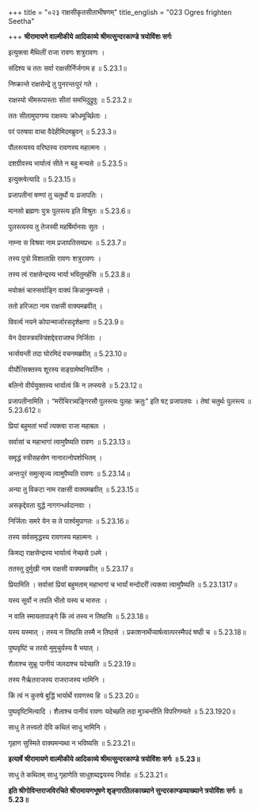 +++
title = "०२३ राक्षसीकृतसीताभीषणम्"
title_english = "023 Ogres frighten Seetha"

+++
**श्रीरामायणे वाल्मीकीये आदिकाव्ये श्रीमत्सुन्दरकाण्डे त्रयोविंशः सर्गः**

इत्युक्त्वा मैथिलीं राजा रावणः शत्रुरावणः ।

संदिश्य च ततः सर्वा राक्षसीर्निर्जगाम ह ॥ 5.23.1॥

निष्क्रान्ते राक्षसेन्द्रे तु पुनरन्तःपुरं गते ।

राक्षस्यो भीमरूपास्ताः सीतां समभिदुद्रुवुः ॥ 5.23.2॥

ततः सीतामुपागम्य राक्षस्यः क्रोधमूर्च्छिताः ।

परं परुषया वाचा वैदेहीमिदमब्रुवन् ॥ 5.23.3॥

पौलस्त्यस्य वरिष्ठस्य रावणस्य महात्मनः ।

दशग्रीवस्य भार्यात्वं सीते न बहु मन्यसे ॥ 5.23.5॥

इत्युक्त्वेत्यादि ॥ 5.23.15॥

प्रजापतीनां षण्णां तु चतुर्थो यः प्रजापतिः ।

मानसो ब्रह्मणः पुत्रः पुलस्त्य इति विश्रुतः ॥ 5.23.6॥

पुलस्त्यस्य तु तेजस्वी महर्षिर्मानसः सुतः ।

नाम्ना स विश्रवा नाम प्रजापतिसमप्रभः ॥ 5.23.7॥

तस्य पुत्रो विशालाक्षि रावणः शत्रुरावणः ।

तस्य त्वं राक्षसेन्द्रस्य भार्या भवितुमर्हसि ॥ 5.23.8॥

मयोक्तं चारुसर्वाङ्गि वाक्यं किन्नानुमन्यसे ।

ततो हरिजटा नाम राक्षसी वाक्यमब्रवीत् ।

विवर्त्य नयने कोपान्मार्जारसदृशेक्षणा ॥ 5.23.9॥

येन देवास्त्रयस्त्रिंशद्देवराजश्च निर्जिताः ।

भर्त्सयन्ती तदा घोरमिदं वचनमब्रवीत् ॥ 5.23.10॥

वीर्योत्सिक्तस्य शूरस्य सङ्ग्रामेष्वनिवर्तिनः ।

बलिनो वीर्ययुक्तस्य भार्यात्वं किं न लप्स्यसे ॥ 5.23.12॥

प्रजापतीनामिति । “मरीचिरत्र्यङ्गिरसौ पुलस्त्यः पुलहः क्रतुः” इति षट् प्रजापतयः । तेषां चतुर्थः पुलस्त्य ॥ 5.23.612॥

प्रियां बहुमतां भर्यां त्यक्त्वा राजा महाबलः ।

सर्वासां च महाभागां त्वामुपैष्यति रावणः ॥ 5.23.13॥

समृद्धं स्त्रीसहस्रेण नानारत्नोपशोभितम् ।

अन्तःपुरं समुत्सृज्य त्वामुपैष्यति रावणः ॥ 5.23.14॥

अन्या तु विकटा नाम राक्षसी वाक्यमब्रवीत् ॥ 5.23.15॥

असकृद्देवता युद्धे नागगन्धर्वदानवाः ।

निर्जिताः समरे येन स ते पार्श्वमुपागतः ॥ 5.23.16॥

तस्य सर्वसमृद्धस्य रावणस्य महात्मनः ।

किमद्य राक्षसेन्द्रस्य भार्यात्वं नेच्छसे ऽधमे ।

ततस्तु दुर्मुखी नाम राक्षसी वाक्यमब्रवीत् ॥ 5.23.17॥

प्रियामिति । सर्वासां प्रियां बहुमताम् महाभागां च भार्यां मन्दोदरीं त्यक्त्वा त्वामुपैष्यति ॥ 5.23.1317॥

यस्य सूर्यो न तपति भीतो यस्य च मारुतः ।

न वाति स्मायतापाङ्गे किं त्वं तस्य न तिष्ठसि ॥ 5.23.18॥

यस्य यस्मात् । तस्य न तिष्ठसि तस्मै न तिष्ठसे । प्रकाशनार्थेप्यार्षत्वात्परस्मैपदं षष्ठी च ॥ 5.23.18॥

पुष्पवृष्टिं च तरवो मुमुचुर्यस्य वै भयात् ।

शैलाश्च सुभ्रूः पानीयं जलदाश्च यदेच्छति ॥ 5.23.19॥

तस्य नैर्ऋतराजस्य राजराजस्य भामिनि ।

किं त्वं न कुरुषे बुद्धिं भार्यार्थे रावणस्य हि ॥ 5.23.20॥

पुष्पवृष्टिमित्यादि । शैलाश्च पानीयं रावणः यदेच्छति तदा मुञ्चन्तीति विपरिणम्यते ॥ 5.23.1920॥

साधु ते तत्त्वतो देवि कथितं साधु भामिनि ।

गृहाण सुस्मिते वाक्यमन्यथा न भविष्यसि ॥ 5.23.21॥

**इत्यार्षे श्रीरामायणे वाल्मीकीये आदिकाव्ये श्रीमत्सुन्दरकाण्डे त्रयोविंशः सर्गः ॥ 5.23॥**

साधु ते कथितम् साधु गृहाणेति साधुशब्दद्वयस्य निर्वाहः ॥ 5.23.21॥

**इति श्रीगोविन्तराजविरचिते श्रीरामायणभूषणे शृङ्गारतिलकाख्याने सुन्दरकाण्डव्याख्याने त्रयोविंशः सर्गः ॥** **5.23॥**  
  
